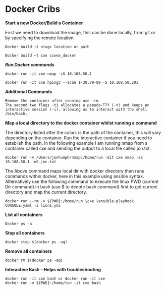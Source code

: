 # Docker Cribs


**Start a new Docker/Build a Container**

First we need to download the image, this can be done locally, from git or by specifying the remote location.

	Docker build –t <tag> location or path
	
	Docker build –t cxe cxxea_docker

**_Run Docker commands_**

	docker run -it cxe nmap -sS 10.168.50.1

	docker run -it cxe hping3 --scan 1-30,70-90 -S 10.168.50.201

**Additional Commands**

	Remove the container after running use –rm
	The second two flags -ti allocates a pseudo-TTY (-t) and keeps an interactive session (-i), allowing us to interact with the shell /bin/bash.

**Map a local directory to the docker container whilst running a command**

The directory listed after the colon: is the path of the container, this will vary depending on the container. Run the interactive container if you need to establish the path. In the following example I am running nmap from a container called cxe and sending the output to a local file called jon.txt.

	docker run -v /Users/jonhumph/nmap:/home/run -dit cxe nmap -sS 10.168.50.1 -oG jon.txt


The Above command maps local dir with docker directory then runs commands within docker, here in this example using ansible syntax. Alternatively use the following command to execute the linux PWD (current Dir command) in bash (use $ to denote bash command) first to get current directory and map the current directory.  

	docker run --rm -v ${PWD}:/home/run \cxe \ansible-playbook CONSOLE.yaml -i lions.yml
	
**List all containers**

	Docker ps -a

**Stop all containers**

	docker stop $(docker ps -aq)
**Remove all containers**

	docker rm $(docker ps -aq)

**Interactive Bash – Helps with troubleshooting**
	
	docker run -it cxe bash or docker run -it cxe 
	docker run -v ${PWD}:/home/run -it cxe bash
	


	

